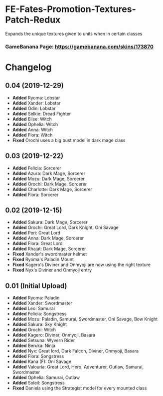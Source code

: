 # FE-Fates-Promotion-Textures-Patch-Redux
Expands the unique textures given to units when in certain classes
### GameBanana Page: https://gamebanana.com/skins/173870

# Changelog 

## 0.04 (2019-12-29)
- **Added** Ryoma: Lobstar
- **Added** Xander: Lobstar
- **Added** Odin: Lobstar
- **Added** Selkie: Dread Fighter
- **Added** Elise: Witch
- **Added** Ophelia: Witch
- **Added** Anna: Witch
- **Added** Flora: Witch
- **Fixed** Orochi uses a big bust model in dark mage class

## 0.03 (2019-12-22)
- **Added** Felicia: Sorcerer
- **Added** Azura: Dark Mage, Sorcerer
- **Added** Mozu: Dark Mage, Sorcerer
- **Added** Orochi: Dark Mage, Sorcerer
- **Added** Charlotte: Dark Mage, Sorcerer
- **Added** Flora: Sorcerer

## 0.02 (2019-12-15)
- **Added** Sakura: Dark Mage, Sorcerer
- **Added** Orochi: Great Lord, Dark Knight, Oni Savage
- **Added** Peri: Great Lord
- **Added** Anna: Dark Mage, Sorcerer
- **Added** Flora: Great Lord
- **Added** Rhajat: Dark Mage, Sorcerer
- **Fixed** Xander's swordmaster helmet
- **Fixed** Ryoma's Paladin Mount
- **Fixed** Kagero's Diviner and Onmyoji are now using the right texture
- **Fixed** Nyx's Diviner and Onmyoji entry

## 0.01 (Initial Upload)
- **Added** Ryoma: Paladin
- **Added** Xander: Swordmaster
- **Added** Leo: Samurai
- **Added** Felicia: Songstress
- **Added** Mozu: Paladin, Samurai, Swordmaster, Oni Savage, Bow Knight
- **Added** Sakura: Sky Knight
- **Added** Orochi: Witch
- **Added** Kagero: Diviner, Onmyoji, Basara
- **Added** Setsuna: Wyvern Rider
- **Added** Beruka: Ninja
- **Added** Nyx: Great lord, Dark Falcon, Diviner, Onmyoji, Basara
- **Added** Flora: Songstress
- **Added** Kana (F): Oni Savage
- **Added** Valouria: Great Lord, Hero, Adventurer, Outlaw, Samurai, Swordmaster
- **Added** Ophelia: Samurai, Outlaw
- **Added** Soleil: Songstress
- **Fixed** Daniela using the Strategist model for every mounted class
